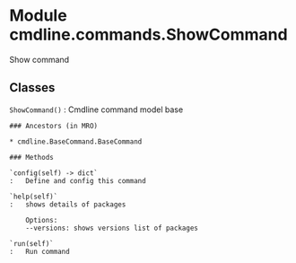 Module cmdline.commands.ShowCommand
===================================
Show command

Classes
-------

`ShowCommand()`
:   Cmdline command model base

    ### Ancestors (in MRO)

    * cmdline.BaseCommand.BaseCommand

    ### Methods

    `config(self) ‑> dict`
    :   Define and config this command

    `help(self)`
    :   shows details of packages
        
        Options:
        --versions: shows versions list of packages

    `run(self)`
    :   Run command
